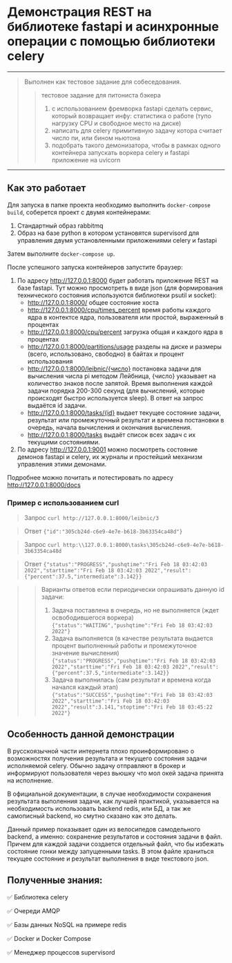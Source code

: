# Демонстрация REST на библиотеке fastapi и асинхронные операции  с помощью библиотеки celery

___

> Выполнен как тестовое задание для собеседования.
>> тестовое задание для питониста бэкера
>> 1. с использованием фремворка fastapi сделать сервис, который возвращает инфу: статистика о работе (тупо нагрузку CPU и свободное место на диске)
>> 2. написать для celery примитивную задачу котора считает число пи, или бином ньютона
>> 3. подобрать такого демонизатора, чтобы в рамках одного контейнера запускать воркера celery и fastapi приложение на uvicorn

___


## Как это работает
Для запуска в папке проекта необходимо выполнить `docker-compose build`, соберется проект с двумя контейнерами:
1. Стандартный образ rabbitmq
2. Образ на базе python в котором установятся supervisord для управления двумя установленными приложениями celery и fastapi

Затем выполните `docker-compose up`.

После успешного запуска контейнеров запустите браузер:
1. По адресу http://127.0.0.1:8000 будет работать приложение REST на базе fastapi. Тут можно просмотреть в виде json (для формирования технического состояния используются библиотеки psutil и socket):
    - http://127.0.0.1:8000/ общее состояние хоста 
    - http://127.0.0.1:8000/cpu/times_percent время работы каждого ядра в контектсе ядра, пользователя или простой, выраженный в процентах
    - http://127.0.0.1:8000/cpu/percent загрузка общая и каждого ядра в процентах
    - http://127.0.0.1:8000/partitions/usage разделы на диске и размеры (всего, использовано, свободно) в байтах и процент использования
    - http://127.0.0.1:8000/leibnic/{число} постановка задачи для вычисления числа pi методом Лейбница, {число} указывает на количество знаков после запятой. Время выполнения каждой задачи порядка 200-300 секунд (для вычислений, которые происходят быстро используется sleep). В ответ на запрос выдаётся id задачи.
    - http://127.0.0.1:8000/tasks/{id} выдает текущее состояние задачи, результат или промежуточный результат и времена постановки в очередь, начала вычисления и окончания вычисления.
    - http://127.0.0.1:8000/tasks выдаёт список всех задач с их текущими состояниями.
2. По адресу http://127.0.0.1:9001 можно посмотреть состояние демонов fastapi и celery, их журналы и простейший механизм управления этими демонами.

Подробнее можно почитать и потестировать по адресу http://127.0.0.1:8000/docs

### Пример с использованием curl
> Запрос `curl http://127.0.0.1:8000/leibnic/3`

> Ответ `{"id":"305cb24d-c6e9-4e7e-b618-3b63354ca48d"}`

> Запрос `curl http:\\127.0.0.1:8000\tasks\305cb24d-c6e9-4e7e-b618-3b63354ca48d`

> Ответ `{"status":"PROGRESS","pushqtime":"Fri Feb 18 03:42:03 2022","starttime":"Fri Feb 18 03:42:03 2022","result":{"percent":37.5,"intermediate":3.142}}`

>> Варианты ответов если периодически опрашивать данную id задачи:
>> 1. Задача поставлена в очередь, но не выполняется (ждет освободившегося воркера) `{"status":"WAITING","pushqtime":"Fri Feb 18 03:42:03 2022"}`
>> 2. Задача выполняется (в качестве результата выдается процент выполненный работы и промежуточное значение вычисления)
`{"status":"PROGRESS","pushqtime":"Fri Feb 18 03:42:03 2022","starttime":"Fri Feb 18 03:42:03 2022","result":{"percent":37.5,"intermediate":3.142}}`
>> 3. Задача выполнилась (сам результат и времена когда начался каждый этап) `{"status":"SUCCESS","pushqtime":"Fri Feb 18 03:42:03 2022","starttime":"Fri Feb 18 03:42:03 2022","result":3.141,"stoptime":"Fri Feb 18 03:45:22 2022"}`

## Особенность данной демонстрации

В русскоязычной части интернета плохо проинформировано о возможностях получения результата и текущего состояния задачи исполняемой celery. Обычно задачу отправляют в брокер и информируют пользователя через вьюшку что мол окей задача принята на исполнение.

В официальной документации, в случае необходимости сохранения результата выполенния задачи, как лучшей практикой, указывается на необходимость использовать backend redis, или БД, а так же самописный backend, но смутно сказано как это делать. 

Данный пример показывает один из велосипедов самодельного backend, а именно: сохранение результатов и состояния задачи в файл. Причем для каждой задачи создается отдельный файл, что бы избежать состояние гонки между запущенными tasks. В этом файле храниться текущее состояние и результат выполнения в виде текстового json.

## Полученные знания:
:white_check_mark: Библиотека celery

:white_check_mark: Очереди AMQP

:white_check_mark: Базы данных NoSQL на примере redis

:white_check_mark: Docker и Docker Compose

:white_check_mark: Менеджер процессов supervisord


